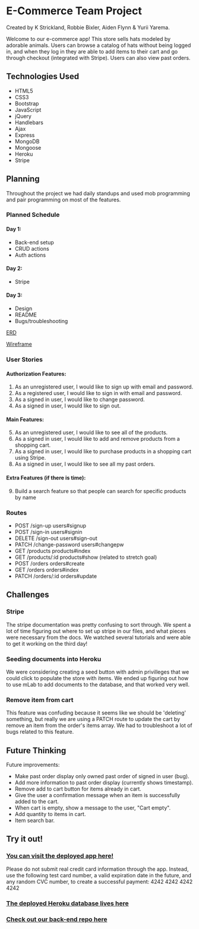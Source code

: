 # E-Commerce Team Project

Created by K Strickland, Robbie Bixler, Aiden Flynn & Yurii Yarema.

Welcome to our e-commerce app! This store sells hats modeled by adorable animals. Users can browse a catalog of hats without being logged in, and when they log in they are able to add items to their cart and go through checkout (integrated with Stripe). Users can also view past orders.  

## Technologies Used

* HTML5
* CSS3
* Bootstrap
* JavaScript
* jQuery
* Handlebars
* Ajax
* Express
* MongoDB
* Mongoose
* Heroku
* Stripe

## Planning

Throughout the project we had daily standups and used mob programming and pair programming on most of the features. 

### Planned Schedule

#### Day 1:
- Back-end setup
- CRUD actions
- Auth actions

#### Day 2:
- Stripe

#### Day 3:
- Design
- README
- Bugs/troubleshooting


[ERD](https://i.imgur.com/1JQanwT.png)

[Wireframe](https://i.imgur.com/xf3y2Tn.png)

### User Stories

#### Authorization Features:
1. As an unregistered user, I would like to sign up with email and password.
2. As a registered user, I would like to sign in with email and password.
3. As a signed in user, I would like to change password.
4. As a signed in user, I would like to sign out.

#### Main Features:
5. As an unregistered user, I would like to see all of the products.
6. As a signed in user, I would like to add and remove products from a shopping cart.
7. As a signed in user, I would like to purchase products in a shopping cart using Stripe.
8. As a signed in user, I would like to see all my past orders.

#### Extra Features (if there is time):
9. Build a search feature so that people can search for specific products by name

### Routes

- POST /sign-up users#signup
- POST /sign-in users#signin
- DELETE /sign-out users#sign-out
- PATCH /change-password users#changepw
- GET /products products#index
- GET /products/:id products#show (related to stretch goal)
- POST /orders orders#create
- GET /orders orders#index
- PATCH /orders/:id orders#update

## Challenges

### Stripe

The stripe documentation was pretty confusing to sort through. We spent a lot of time figuring out where to set up stripe in our files, and what pieces were necessary from the docs. We watched several tutorials and were able to get it working on the third day! 

### Seeding documents into Heroku

We were considering creating a seed button with admin privilleges that we could click to populate the store with items. We ended up figuring out how to use mLab to add documents to the database, and that worked very well. 

### Remove item from cart

This feature was confuding because it seems like we should be 'deleting' something, but really we are using a PATCH route to update the cart by remove an item from the order's items array. We had to troubleshoot a lot of bugs related to this feature. 

## Future Thinking

Future improvements:
* Make past order display only owned past order of signed in user (bug).
* Add more information to past order display (currently shows timestamp).
* Remove add to cart button for items already in cart.
* Give the user a confirmation message when an item is successfully added to the cart.
* When cart is empty, show a message to the user, "Cart empty". 
* Add quantity to items in cart.
* Item search bar.

## Try it out!

### [You can visit the deployed app here!](https://team-kray.github.io/e-commerce-client/)
Please do not submit real credit card information through the app. Instead, use the following test card number, a valid expiration date in the future, and any random CVC number, to create a successful payment: 4242 4242 4242 4242

### [The deployed Heroku database lives here](https://hidden-tor-37672.herokuapp.com/)

### [Check out our back-end repo here](https://github.com/team-kray/e-commerce-client)
